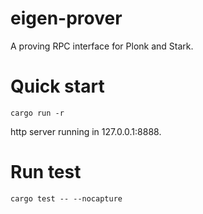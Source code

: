 # eigen-prover

A proving RPC interface for Plonk and Stark.

# Quick start

```
cargo run -r
```

http server running in 127.0.0.1:8888. 


# Run test


```
cargo test -- --nocapture
```




